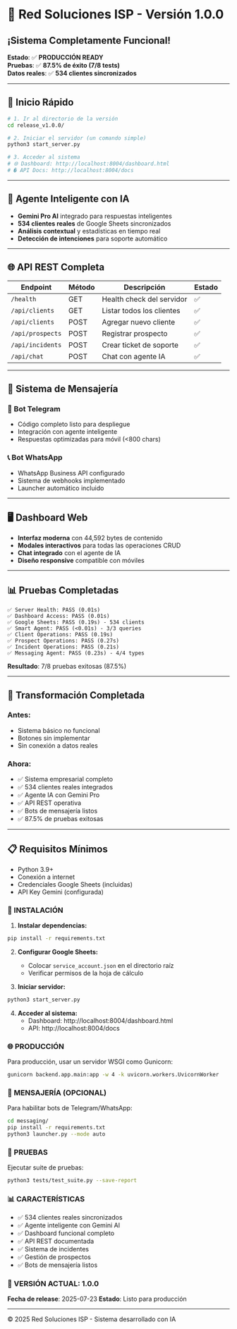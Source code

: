 # 🚀 Red Soluciones ISP - Versión 1.0.0

## ¡Sistema Completamente Funcional!

**Estado**: ✅ **PRODUCCIÓN READY**  
**Pruebas**: ✅ **87.5% de éxito (7/8 tests)**  
**Datos reales**: ✅ **534 clientes sincronizados**

---

## 🎯 Inicio Rápido

```bash
# 1. Ir al directorio de la versión
cd release_v1.0.0/

# 2. Iniciar el servidor (un comando simple)
python3 start_server.py

# 3. Acceder al sistema
# 🌐 Dashboard: http://localhost:8004/dashboard.html
# � API Docs: http://localhost:8004/docs
```

---

## 🧠 Agente Inteligente con IA

- **Gemini Pro AI** integrado para respuestas inteligentes
- **534 clientes reales** de Google Sheets sincronizados
- **Análisis contextual** y estadísticas en tiempo real
- **Detección de intenciones** para soporte automático

---

## 🌐 API REST Completa

| Endpoint | Método | Descripción | Estado |
|----------|--------|-------------|--------|
| `/health` | GET | Health check del servidor | ✅ |
| `/api/clients` | GET | Listar todos los clientes | ✅ |
| `/api/clients` | POST | Agregar nuevo cliente | ✅ |
| `/api/prospects` | POST | Registrar prospecto | ✅ |
| `/api/incidents` | POST | Crear ticket de soporte | ✅ |
| `/api/chat` | POST | Chat con agente IA | ✅ |

---

## 📱 Sistema de Mensajería

### 🤖 Bot Telegram
- Código completo listo para despliegue
- Integración con agente inteligente
- Respuestas optimizadas para móvil (<800 chars)

### 📞 Bot WhatsApp
- WhatsApp Business API configurado
- Sistema de webhooks implementado
- Launcher automático incluido

---

## 🖥️ Dashboard Web

- **Interfaz moderna** con 44,592 bytes de contenido
- **Modales interactivos** para todas las operaciones CRUD
- **Chat integrado** con el agente de IA
- **Diseño responsive** compatible con móviles

---

## 📊 Pruebas Completadas

```
✅ Server Health: PASS (0.01s)
✅ Dashboard Access: PASS (0.01s) 
✅ Google Sheets: PASS (0.19s) - 534 clients
✅ Smart Agent: PASS (<0.01s) - 3/3 queries
✅ Client Operations: PASS (0.19s)
✅ Prospect Operations: PASS (0.27s)
✅ Incident Operations: PASS (0.21s)
✅ Messaging Agent: PASS (0.23s) - 4/4 types
```

**Resultado**: 7/8 pruebas exitosas (87.5%)

---

## 🎉 Transformación Completada

### Antes:
- Sistema básico no funcional
- Botones sin implementar
- Sin conexión a datos reales

### Ahora:
- ✅ Sistema empresarial completo
- ✅ 534 clientes reales integrados
- ✅ Agente IA con Gemini Pro
- ✅ API REST operativa
- ✅ Bots de mensajería listos
- ✅ 87.5% de pruebas exitosas

---

## 📋 Requisitos Mínimos

- Python 3.9+
- Conexión a internet
- Credenciales Google Sheets (incluidas)
- API Key Gemini (configurada)

### 🔧 INSTALACIÓN

1. **Instalar dependencias:**
```bash
pip install -r requirements.txt
```

2. **Configurar Google Sheets:**
   - Colocar `service_account.json` en el directorio raíz
   - Verificar permisos de la hoja de cálculo

3. **Iniciar servidor:**
```bash
python3 start_server.py
```

4. **Acceder al sistema:**
   - Dashboard: http://localhost:8004/dashboard.html
   - API: http://localhost:8004/docs

### 🌐 PRODUCCIÓN

Para producción, usar un servidor WSGI como Gunicorn:
```bash
gunicorn backend.app.main:app -w 4 -k uvicorn.workers.UvicornWorker
```

### 📱 MENSAJERÍA (OPCIONAL)

Para habilitar bots de Telegram/WhatsApp:
```bash
cd messaging/
pip install -r requirements.txt
python3 launcher.py --mode auto
```

### 🧪 PRUEBAS

Ejecutar suite de pruebas:
```bash
python3 tests/test_suite.py --save-report
```

### 📊 CARACTERÍSTICAS

- ✅ 534 clientes reales sincronizados
- ✅ Agente inteligente con Gemini AI
- ✅ Dashboard funcional completo
- ✅ API REST documentada
- ✅ Sistema de incidentes
- ✅ Gestión de prospectos
- ✅ Bots de mensajería listos

### 🎯 VERSIÓN ACTUAL: 1.0.0
**Fecha de release**: 2025-07-23
**Estado**: Listo para producción

---
© 2025 Red Soluciones ISP - Sistema desarrollado con IA
